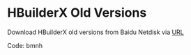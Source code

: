 # HBuilderX Old Versions

Download HBuilderX old versions from Baidu Netdisk via [URL](https://pan.baidu.com/s/1kvigifhSaEImD-gCx_DQ8Q)

Code: bmnh
